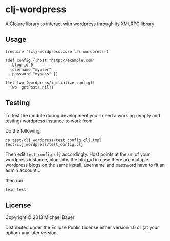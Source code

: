 # clj-wordpress

A Clojure library to interact with wordpress through its XMLRPC library

## Usage

```
(require '[clj-wordpress.core :as wordpress])

(def config {:host "http://example.com"
  :blog-id 0
  :username "myuser"
  :password "mypass" })

(let [wp (wordpress/initialize config)]
  (wp 'getPosts nil))
```



## Testing

To test the module during development you'll need a working (empty and
testing) wordpress instance to work from

Do the following:

```
cp test/clj_wordpress/test_config.clj.tmpl test/clj_wordpress/test_config.clj
```

Then edit ```test_config.clj``` accordingly. Host points at the url of your
wordpress instance, blog-id is the blog_id in case there are multiple
wordpress blogs on the same install, username and password have to fit an
admin account...

then run

```
lein test
```

## License

Copyright © 2013 Michael Bauer

Distributed under the Eclipse Public License either version 1.0 or (at
your option) any later version.

